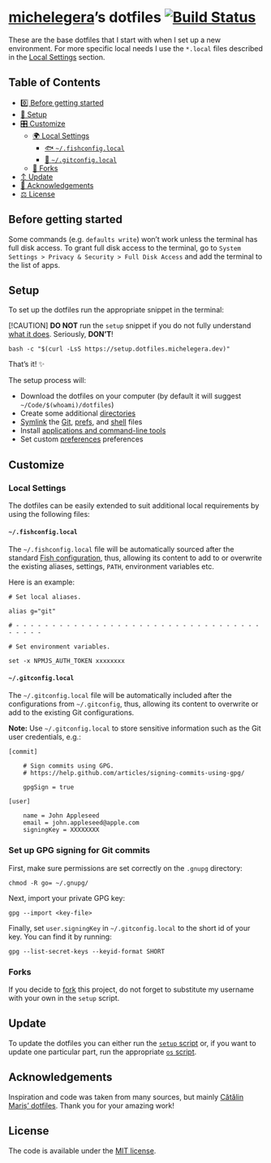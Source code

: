 # [michelegera][github profile]’s dotfiles [![Build Status][ci badge]][ci link]

These are the base dotfiles that I start with when I set up a new environment.
For more specific local needs I use the `*.local` files described in the
[Local Settings](#local-settings) section.

## Table of Contents

- [0️⃣ Before getting started](#before-getting-started)
- [🔧 Setup](#setup)
- [🎛 Customize](#customize)
  - [🌍 Local Settings](#local-settings)
    - [🐟 `~/.fishconfig.local`](#fishconfiglocal)
    - [🐙 `~/.gitconfig.local`](#gitconfiglocal)
  - [🔀 Forks](#forks)
- [↕️ Update](#update)
- [🥇 Acknowledgements](#acknowledgements)
- [⚖️ License](#license)

## Before getting started

Some commands (e.g. `defaults write`) won’t work unless the terminal has full
disk access. To grant full disk access to the terminal, go to
`System Settings > Privacy & Security > Full Disk Access` and add the terminal
to the list of apps.

## Setup

To set up the dotfiles run the appropriate snippet in the terminal:

[!CAUTION]
**DO NOT** run the `setup` snippet if you do not fully understand
[what it does][setup]. Seriously, **DON’T**!

```shell
bash -c "$(curl -LsS https://setup.dotfiles.michelegera.dev)"
```

That’s it! ✨

The setup process will:

- Download the dotfiles on your computer (by default it will suggest
  `~/Code/$(whoami)/dotfiles`)
- Create some additional [directories][dirs]
- [Symlink][symlink] the [Git][git], [prefs][prefs], and [shell][shell] files
- Install [applications and command-line tools][installs]
- Set custom [preferences][preferences] preferences

## Customize

### Local Settings

The dotfiles can be easily extended to suit additional local requirements by
using the following files:

#### `~/.fishconfig.local`

The `~/.fishconfig.local` file will be automatically sourced after the standard
[Fish configuration][fish], thus, allowing its content to add to or overwrite
the existing aliases, settings, `PATH`, environment variables etc.

Here is an example:

```shell
# Set local aliases.

alias g="git"

# - - - - - - - - - - - - - - - - - - - - - - - - - - - - - - - - - - - - - - -

# Set environment variables.

set -x NPMJS_AUTH_TOKEN xxxxxxxx

```

#### `~/.gitconfig.local`

The `~/.gitconfig.local` file will be automatically included after the
configurations from `~/.gitconfig`, thus, allowing its content to overwrite or
add to the existing Git configurations.

**Note:** Use `~/.gitconfig.local` to store sensitive information such as the
Git user credentials, e.g.:

```gitconfig
[commit]

    # Sign commits using GPG.
    # https://help.github.com/articles/signing-commits-using-gpg/

    gpgSign = true

[user]

    name = John Appleseed
    email = john.appleseed@apple.com
    signingKey = XXXXXXXX
```

### Set up GPG signing for Git commits

First, make sure permissions are set correctly on the `.gnupg` directory:

```shell
chmod -R go= ~/.gnupg/
```

Next, import your private GPG key:

```shell
gpg --import <key-file>
```

Finally, set `user.signingKey` in `~/.gitconfig.local` to the short id of your
key. You can find it by running:

```shell
gpg --list-secret-keys --keyid-format SHORT
```

### Forks

If you decide to [fork] this project, do not forget to substitute my username
with your own in the `setup` script.

## Update

To update the dotfiles you can either run the [`setup` script][setup] or, if you
want to update one particular part, run the appropriate [`os` script][os].

## Acknowledgements

Inspiration and code was taken from many sources, but mainly
[Cătălin Mariș’ dotfiles][alrra]. Thank you for your amazing work!

## License

The code is available under the [MIT license][license].

<!-- Link labels -->

[alrra]: https://github.com/alrra/dotfiles
[ci badge]: https://github.com/michelegera/dotfiles/workflows/tests/badge.svg
[ci link]: https://github.com/michelegera/dotfiles/actions
[dirs]: src/os/create_directories.sh
[fish]: src/shell/config/fish/config.fish
[fork]: https://help.github.com/en/github/getting-started-with-github/fork-a-repo
[git]: src/git
[github profile]: https://github.com/michelegera
[installs]: src/os/installs
[license]: LICENSE.txt
[os]: src/os
[preferences]: src/os/preferences
[prefs]: src/prefs
[setup]: src/setup.sh
[shell]: src/shell
[symlink]: src/os/create_symbolic_links.sh
